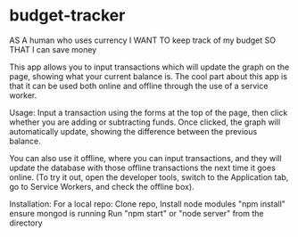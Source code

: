 # budget-tracker

AS A human who uses currency
I WANT TO keep track of my budget
SO THAT I can save money

This app allows you to input transactions which will update the graph on the page, showing what your current balance is. The cool part about this app is that it can be used both online and offline through the use of a service worker.

Usage:
Input a transaction using the forms at the top of the page, then click whether you are adding or subtracting funds. Once clicked, the graph will automatically update, showing the difference between the previous balance.

You can also use it offline, where you can input transactions, and they will update the database with those offline transactions the next time it goes online. (To try it out, open the developer tools, switch to the Application tab, go to Service Workers, and check the offline box).

Installation:
For a local repo:
    Clone repo,
    Install node modules "npm install"
    ensure mongod is running
    Run "npm start" or "node server" from the directory
